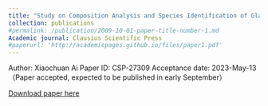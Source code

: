 ```yaml
---
title: "Study on Composition Analysis and Species Identification of Glass Relics Based on the Multiple Linear Regression Model"
collection: publications
#permalink: /publication/2009-10-01-paper-title-number-1.md
Academic journal: Clausius Scientific Press
#paperurl: 'http://academicpages.github.io/files/paper1.pdf'
---
```

Author: Xiaochuan Ai
Paper ID: CSP-27309
Acceptance date: 2023-May-13（Paper accepted, expected to be published in early September）

[Download paper here](assets/CSP.pdf)

